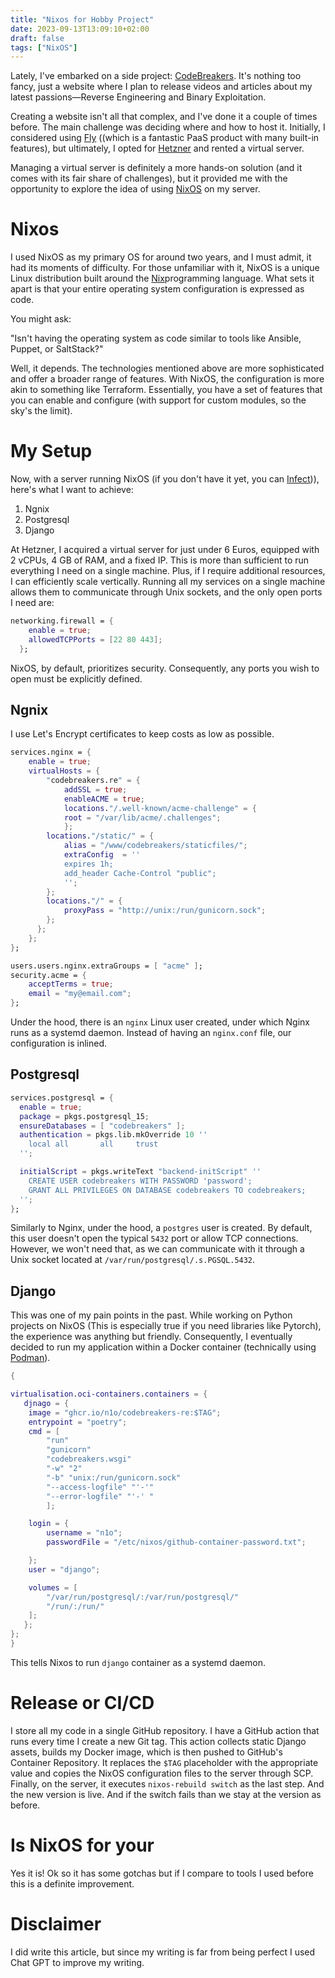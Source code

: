 ```yaml
---
title: "Nixos for Hobby Project"
date: 2023-09-13T13:09:10+02:00
draft: false
tags: ["NixOS"]
---
```


Lately, I've embarked on a side project: [CodeBreakers](https://codebreakers.re/courses/). It's nothing too fancy, just a website where I plan to release videos and articles about my latest passions—Reverse Engineering and Binary Exploitation.

Creating a website isn't all that complex, and I've done it a couple of times before. The main challenge was deciding where and how to host it. Initially, I considered using [Fly](https://fly.io/) ((which is a fantastic PaaS product with many built-in features), but ultimately, I opted for [Hetzner](hetzner.com) and rented a virtual server. 

Managing a virtual server is definitely a more hands-on solution (and it comes with its fair share of challenges), but it provided me with the opportunity to explore the idea of using [NixOS](https://nixos.org/) on my server.

# Nixos

I used NixOS as my primary OS for around two years, and I must admit, it had its moments of difficulty. For those unfamiliar with it, NixOS is a unique Linux distribution built around the  [Nix](https://nix.dev/tutorials/first-steps/nix-language)programming language. What sets it apart is that your entire operating system configuration is expressed as code.

You might ask:

"Isn't having the operating system as code similar to tools like Ansible, Puppet, or SaltStack?" 

Well, it depends. The technologies mentioned above are more sophisticated and offer a broader range of features. With NixOS, the configuration is more akin to something like Terraform. Essentially, you have a set of features that you can enable and configure (with support for custom modules, so the sky's the limit).


# My Setup 
Now, with a server running NixOS (if you don't have it yet, you can [Infect](https://github.com/elitak/nixos-infect))), here's what I want to achieve:

1. Ngnix
2. Postgresql
3. Django

At Hetzner, I acquired a virtual server for just under 6 Euros, equipped with 2 vCPUs, 4 GB of RAM, and a fixed IP. This is more than sufficient to run everything I need on a single machine. Plus, if I require additional resources, I can efficiently scale vertically. Running all my services on a single machine allows them to communicate through Unix sockets, and the only open ports I need are:


```nix
networking.firewall = {
    enable = true;
    allowedTCPPorts = [22 80 443];
  };
``` 
NixOS, by default, prioritizes security. Consequently, any ports you wish to open must be explicitly defined.


## Ngnix

I use Let's Encrypt certificates to keep costs as low as possible.

```nix
services.nginx = {
    enable = true;
    virtualHosts = {
	    "codebreakers.re" = {
	        addSSL = true;
	        enableACME = true;
	        locations."/.well-known/acme-challenge" = {
	        root = "/var/lib/acme/.challenges";
	        };
	    locations."/static/" = {
	    	alias = "/www/codebreakers/staticfiles/";
            extraConfig  = ''
            expires 1h;
            add_header Cache-Control "public";
            '';
        };
	    locations."/" = {
	    	proxyPass = "http://unix:/run/gunicorn.sock";
	    };
	  };
	};
};

users.users.nginx.extraGroups = [ "acme" ];
security.acme = {
    acceptTerms = true;
    email = "my@email.com";
};
```
Under the hood, there is an ```nginx``` Linux user created, under which Nginx runs as a systemd daemon. Instead of having an ```nginx.conf``` file, our configuration is inlined.

## Postgresql

```nix
services.postgresql = {
  enable = true;
  package = pkgs.postgresql_15;
  ensureDatabases = [ "codebreakers" ];
  authentication = pkgs.lib.mkOverride 10 ''
    local all       all     trust
  '';

  initialScript = pkgs.writeText "backend-initScript" ''
    CREATE USER codebreakers WITH PASSWORD 'password';
    GRANT ALL PRIVILEGES ON DATABASE codebreakers TO codebreakers;
  '';
};
```
Similarly to Nginx, under the hood, a ```postgres``` user is created. By default, this user doesn't open the typical ```5432``` port or allow TCP connections. However, we won't need that, as we can communicate with it through a Unix socket located at ```/var/run/postgresql/.s.PGSQL.5432```.

## Django

This was one of my pain points in the past. While working on Python projects on NixOS (This is especially true if you need libraries like Pytorch), the experience was anything but friendly. Consequently, I eventually decided to run my application within a Docker container (technically using [Podman](https://podman.io/)).

```nix
{

virtualisation.oci-containers.containers = {
   djnago = {
	image = "ghcr.io/n1o/codebreakers-re:$TAG";
	entrypoint = "poetry";
	cmd = [
		"run" 
		"gunicorn" 
		"codebreakers.wsgi" 
		"-w" "2" 
		"-b" "unix:/run/gunicorn.sock"
		"--access-logfile" "'-'" 
		"--error-logfile" "'-' "
		];

	login = {
		username = "n1o";
		passwordFile = "/etc/nixos/github-container-password.txt";

	};
    user = "django";

	volumes = [
		"/var/run/postgresql/:/var/run/postgresql/"
		"/run/:/run/"
	];
   };
};
}
```

This tells Nixos to run ```django``` container as a systemd daemon.


# Release or CI/CD

I store all my code in a single GitHub repository. I have a GitHub action that runs every time I create a new Git tag. This action collects static Django assets, builds my Docker image, which is then pushed to GitHub's Container Repository. It replaces the ```$TAG``` placeholder with the appropriate value and copies the NixOS configuration files to the server through SCP. Finally, on the server, it executes ```nixos-rebuild switch``` as the last step. And the new version is live. And if the switch fails than we stay at the version as before.


# Is NixOS for your
Yes it is! Ok so it has some gotchas but if I compare to tools I used before this is a definite improvement. 

# Disclaimer
I did write this article, but since my writing is far from being perfect I used Chat GPT to improve my writing. 